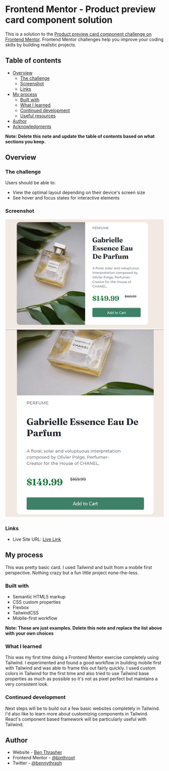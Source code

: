 # Frontend Mentor - Product preview card component solution

This is a solution to the [Product preview card component challenge on Frontend Mentor](https://www.frontendmentor.io/challenges/product-preview-card-component-GO7UmttRfa). Frontend Mentor challenges help you improve your coding skills by building realistic projects.

## Table of contents

- [Overview](#overview)
  - [The challenge](#the-challenge)
  - [Screenshot](#screenshot)
  - [Links](#links)
- [My process](#my-process)
  - [Built with](#built-with)
  - [What I learned](#what-i-learned)
  - [Continued development](#continued-development)
  - [Useful resources](#useful-resources)
- [Author](#author)
- [Acknowledgments](#acknowledgments)

**Note: Delete this note and update the table of contents based on what sections you keep.**

## Overview

### The challenge

Users should be able to:

- View the optimal layout depending on their device's screen size
- See hover and focus states for interactive elements

### Screenshot

![](./design/screenshotDesktop.jpg)
![](./design/screenshotMobile.jpg)

### Links

- Live Site URL: [Live Link](https://taupe-cajeta-75b9c9.netlify.app/)

## My process

This was pretty basic card. I used Tailwind and built from a mobile first perspective. Nothing crazy but a fun little project none-the-less.

### Built with

- Semantic HTML5 markup
- CSS custom properties
- Flexbox
- TailwindCSS
- Mobile-first workflow

**Note: These are just examples. Delete this note and replace the list above with your own choices**

### What I learned

This was my first time doing a Frontend Mentor exercise completely using Tailwind. I experimented and found a good workflow in building mobile first with Tailwind and was able to frame this out fairly quickly. I used custom colors in Tailwind for the first time and also tried to use Tailwind base properties as much as possible so it's not as pixel perfect but maintains a very consistent look.

### Continued development

Next steps will be to build out a few basic websites completely in Tailwind. I'd also like to learn more about customizing components in Tailwind. React's component based framework will be particularly useful with Tailwind.

## Author

- Website - [Ben Thrasher](https://www.benthrasher.dev)
- Frontend Mentor - [@binthroot](https://www.frontendmentor.io/profile/binthroot)
- Twitter - [@bennythrash](https://www.twitter.com/bennythrash)
